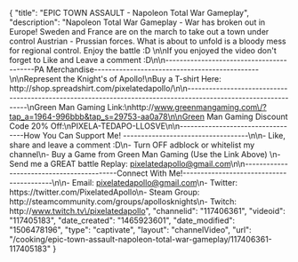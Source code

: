 {
    "title": "EPIC TOWN ASSAULT - Napoleon Total War Gameplay",
    "description": "Napoleon Total War Gameplay - War has broken out in Europe!  Sweden and France are on the march to take out a town under control Austrian - Prussian forces.  What is about to unfold is a bloody mess for regional control.  Enjoy the battle :D \n\nIf you enjoyed the video don't forget to Like and Leave a comment :D\n\n-----------------------------------------PA Merchandise----------------------------------------------\n\nRepresent the Knight's of Apollo!\nBuy a T-shirt Here: http:\/\/shop.spreadshirt.com\/pixelatedapollo\/\n\n---------------------------------------------------------------------------------------------------------------\nGreen Man Gaming Link:\nhttp:\/\/www.greenmangaming.com\/?tap_a=1964-996bbb&tap_s=29753-aa0a78\n\nGreen Man Gaming Discount Code 20% Off:\nPIXELA-TEDAPO-LLOSVE\n\n----------------------------------How You Can Support Me! -----------------------------------\n\n- Like, share and leave a comment :D\n- Turn OFF adblock or whitelist my channel\n- Buy a Game from Green Man Gaming (Use the Link Above) \n- Send me a GREAT battle Replay: pixelatedapollo@gmail.com\n\n------------------------------------------Connect With Me!-----------------------------------------\n\n- Email: pixelatedapollo@gmail.com\n- Twitter: https:\/\/twitter.com\/PixelatedApollo\n- Steam Group:  http:\/\/steamcommunity.com\/groups\/apollosknights\n- Twitch: http:\/\/www.twitch.tv\/pixelatedapollo",
    "channelid": "117406361",
    "videoid": "117405183",
    "date_created": "1465923601",
    "date_modified": "1506478196",
    "type": "captivate",
    "layout": "channelVideo",
    "url": "\/cooking\/epic-town-assault-napoleon-total-war-gameplay\/117406361-117405183"
}